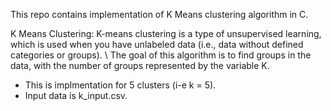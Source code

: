 This repo contains implementation of K Means clustering algorithm in C. 

K Means Clustering:
K-means clustering is a type of unsupervised learning, which is used when you have unlabeled data (i.e., data without defined categories or groups). \ The goal of this algorithm is to find groups in the data, with the number of groups represented by the variable K.
<ul>
<li>This is implmentation for 5 clusters (i-e k = 5).</li>
<li>Input  data is k_input.csv.</li>
</ul>
